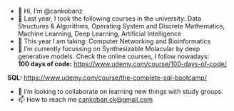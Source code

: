 - 👋 Hi, I’m @cankobanz
- 👀 Last year, I took the following courses in the university: Data Structures & Algorithms, Operating System and Discrete Mathematics, Machine Learning, Deep Learning, Artificial Intelligence
- :rocket: This year I am taking: Computer Networking and Bioinformatics
- 🌱 I’m currently focussing on Synthesizable Molacular by deep generative models. 
Check the online courses, I follow nowadays:  
**100 days of code:** https://www.udemy.com/course/100-days-of-code/

**SQL:** https://www.udemy.com/course/the-complete-sql-bootcamp/
- 💞️ I’m looking to collaborate on learning new things with study groups.
- 📫 How to reach me cankoban.ck@gmail.com

<!---
cankobanz/cankobanz is a ✨ special ✨ repository because its `README.md` (this file) appears on your GitHub profile.
You can click the Preview link to take a look at your changes.
--->
